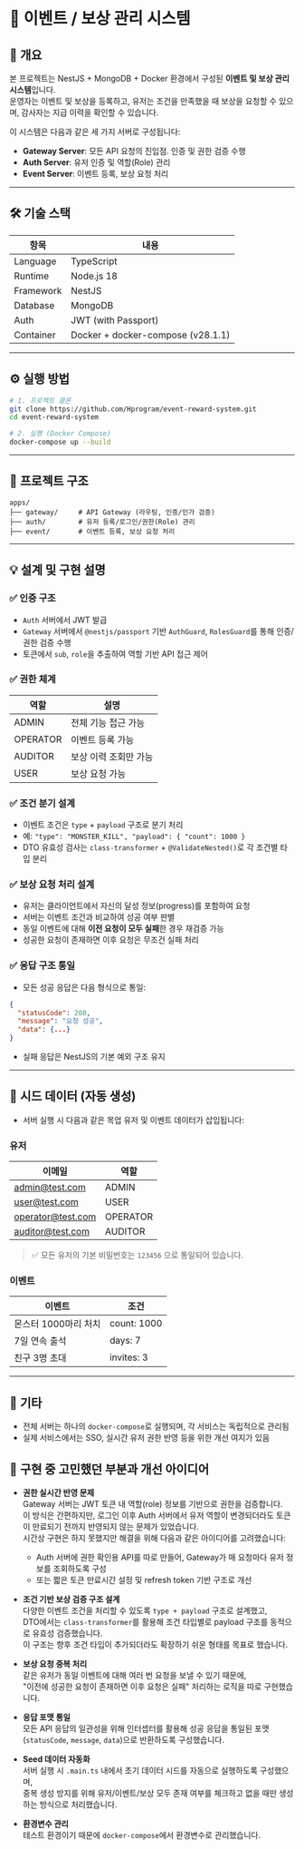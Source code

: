 # 🎯 이벤트 / 보상 관리 시스템

## 📝 개요

본 프로젝트는 NestJS + MongoDB + Docker 환경에서 구성된 **이벤트 및 보상 관리 시스템**입니다.  
운영자는 이벤트 및 보상을 등록하고, 유저는 조건을 만족했을 때 보상을 요청할 수 있으며, 감사자는 지급 이력을 확인할 수 있습니다.

이 시스템은 다음과 같은 세 가지 서버로 구성됩니다:

- **Gateway Server**: 모든 API 요청의 진입점. 인증 및 권한 검증 수행
- **Auth Server**: 유저 인증 및 역할(Role) 관리
- **Event Server**: 이벤트 등록, 보상 요청 처리

---

## 🛠 기술 스택

| 항목      | 내용                              |
| --------- | --------------------------------- |
| Language  | TypeScript                        |
| Runtime   | Node.js 18                        |
| Framework | NestJS                            |
| Database  | MongoDB                           |
| Auth      | JWT (with Passport)               |
| Container | Docker + docker-compose (v28.1.1) |

---

## ⚙️ 실행 방법

```bash
# 1. 프로젝트 클론
git clone https://github.com/Hprogram/event-reward-system.git
cd event-reward-system

# 2. 실행 (Docker Compose)
docker-compose up --build
```

---

## 📁 프로젝트 구조

```
apps/
├── gateway/     # API Gateway (라우팅, 인증/인가 검증)
├── auth/        # 유저 등록/로그인/권한(Role) 관리
├── event/       # 이벤트 등록, 보상 요청 처리
```

---

## 💡 설계 및 구현 설명

### ✅ 인증 구조

- `Auth` 서버에서 JWT 발급
- `Gateway` 서버에서 `@nestjs/passport` 기반 `AuthGuard`, `RolesGuard`를 통해 인증/권한 검증 수행
- 토큰에서 `sub`, `role`을 추출하여 역할 기반 API 접근 제어

### ✅ 권한 체계

| 역할     | 설명                  |
| -------- | --------------------- |
| ADMIN    | 전체 기능 접근 가능   |
| OPERATOR | 이벤트 등록 가능      |
| AUDITOR  | 보상 이력 조회만 가능 |
| USER     | 보상 요청 가능        |

### ✅ 조건 분기 설계

- 이벤트 조건은 `type` + `payload` 구조로 분기 처리
- 예: `"type": "MONSTER_KILL", "payload": { "count": 1000 }`
- DTO 유효성 검사는 `class-transformer` + `@ValidateNested()`로 각 조건별 타입 분리

### ✅ 보상 요청 처리 설계

- 유저는 클라이언트에서 자신의 달성 정보(progress)를 포함하여 요청
- 서버는 이벤트 조건과 비교하여 성공 여부 판별
- 동일 이벤트에 대해 **이전 요청이 모두 실패**한 경우 재검증 가능
- 성공한 요청이 존재하면 이후 요청은 무조건 실패 처리

### ✅ 응답 구조 통일

- 모든 성공 응답은 다음 형식으로 통일:

```json
{
  "statusCode": 200,
  "message": "요청 성공",
  "data": {...}
}
```

- 실패 응답은 NestJS의 기본 예외 구조 유지

---

## 🧪 시드 데이터 (자동 생성)

- 서버 실행 시 다음과 같은 목업 유저 및 이벤트 데이터가 삽입됩니다:

### 유저

| 이메일            | 역할     |
| ----------------- | -------- |
| admin@test.com    | ADMIN    |
| user@test.com     | USER     |
| operator@test.com | OPERATOR |
| auditor@test.com  | AUDITOR  |

> ✅ 모든 유저의 기본 비밀번호는 `123456` 으로 통일되어 있습니다.

### 이벤트

| 이벤트               | 조건        |
| -------------------- | ----------- |
| 몬스터 1000마리 처치 | count: 1000 |
| 7일 연속 출석        | days: 7     |
| 친구 3명 초대        | invites: 3  |

---

## 📌 기타

- 전체 서버는 하나의 `docker-compose`로 실행되며, 각 서비스는 독립적으로 관리됨
- 실제 서비스에서는 SSO, 실시간 유저 권한 반영 등을 위한 개선 여지가 있음

## 🤔 구현 중 고민했던 부분과 개선 아이디어

- **권한 실시간 반영 문제**  
  Gateway 서버는 JWT 토큰 내 역할(role) 정보를 기반으로 권한을 검증합니다.  
  이 방식은 간편하지만, 로그인 이후 Auth 서버에서 유저 역할이 변경되더라도 토큰이 만료되기 전까지 반영되지 않는 문제가 있었습니다.  
  시간상 구현은 하지 못했지만 해결을 위해 다음과 같은 아이디어를 고려했습니다:

  - Auth 서버에 권한 확인용 API를 따로 만들어, Gateway가 매 요청마다 유저 정보를 조회하도록 구성
  - 또는 짧은 토큰 만료시간 설정 및 refresh token 기반 구조로 개선

- **조건 기반 보상 검증 구조 설계**  
  다양한 이벤트 조건을 처리할 수 있도록 `type + payload` 구조로 설계했고,  
  DTO에서는 `class-transformer`를 활용해 조건 타입별로 payload 구조를 동적으로 유효성 검증했습니다.  
  이 구조는 향후 조건 타입이 추가되더라도 확장하기 쉬운 형태를 목표로 했습니다.

- **보상 요청 중복 처리**  
  같은 유저가 동일 이벤트에 대해 여러 번 요청을 보낼 수 있기 때문에,  
  "이전에 성공한 요청이 존재하면 이후 요청은 실패" 처리하는 로직을 따로 구현했습니다.

- **응답 포맷 통일**  
  모든 API 응답의 일관성을 위해 인터셉터를 활용해 성공 응답을 통일된 포맷(`statusCode`, `message`, `data`)으로 반환하도록 구성했습니다.

- **Seed 데이터 자동화**  
  서버 실행 시 `.main.ts` 내에서 초기 데이터 시드를 자동으로 실행하도록 구성했으며,  
  중복 생성 방지를 위해 유저/이벤트/보상 모두 존재 여부를 체크하고 없을 때만 생성하는 방식으로 처리했습니다.

- **환경변수 관리**  
  테스트 환경이기 때문에 `docker-compose`에서 환경변수로 관리했습니다.
